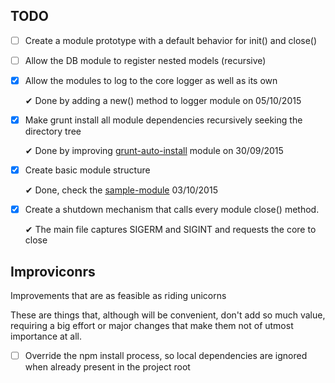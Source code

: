 ## TODO

 - [ ] Create a module prototype with a default behavior for init() and close()
 - [ ] Allow the DB module to register nested models (recursive)

 - [x] Allow the modules to log to the core logger as well as its own

   ✔ Done by adding a new() method to logger module on 05/10/2015
 - [x] Make grunt install all module dependencies recursively seeking the directory tree

   ✔ Done by improving [grunt-auto-install](https://github.com/Manabu-GT/grunt-auto-install) module on 30/09/2015
 - [x] Create basic module structure

   ✔ Done, check the [sample-module](backend/core/sample-module) 03/10/2015
 - [x] Create a shutdown mechanism that calls every module close() method.

   ✔ The main file captures SIGERM and SIGINT and requests the core to close

## Improviconrs
Improvements that are as feasible as riding unicorns

These are things that, although will be convenient, don't add so much value, requiring a big effort or major changes that make them not of utmost importance at all.

 - [ ] Override the npm install process, so local dependencies are ignored when already present in the project root
